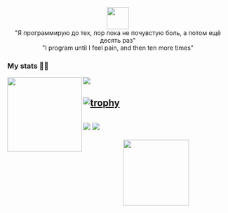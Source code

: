
<div id="header" align="center">
  <img src="https://media1.giphy.com/media/du3J3cXyzhj75IOgvA/giphy.gif?cid=ecf05e47xjwmuiec0s3uafjsbhw7ttvugsm0wv9h4m49exrg&ep=v1_gifs_search&rid=giphy.gif&ct=g" width="50"/>
  <div>
    "Я программирую до тех, пор пока не почувстую боль, а потом ещё десять раз"
  </div>
  <div>
    "I program until I feel pain, and then ten more times"
  </div>
</div>

### My stats :blue_heart:😹 

<div>
  <img height="170" align="left" src="https://github-readme-stats.vercel.app/api?username=MorozovDesu&theme=transparentl&show_icons=true" />
  
  <img src="https://github-readme-stats.vercel.app/api/top-langs/?username=MorozovDesu&layout=compact" />
</div>

[![trophy](https://github-profile-trophy.vercel.app/?username=MorozovDesu&theme=nord)](https://github.com/ryo-ma/nord_bright)
---
![](http://github-profile-summary-cards.vercel.app/api/cards/profile-details?username=MorozovDesu&theme=nord_bright)
![](http://github-profile-summary-cards.vercel.app/api/cards/productive-time?username=MorozovDesu&theme=nord_bright&utcOffset=8)
---
<div align="center" >
  <img src="https://i.pinimg.com/originals/f8/92/6b/f8926b6b661d0f52e71fcaf8a2e131c5.gif" width="150"/>
</div> 

